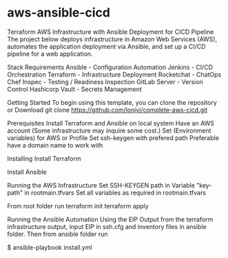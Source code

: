 # aws-ansible-cicd

Terraform AWS Infrastructure with Ansible Deployment for CICD Pipeline The project below deploys infrastructure in Amazon Web Services (AWS), automates the application deployment via Ansible, and set up a CI/CD pipeline for a web application.

Stack Requirements Ansible - Configuration Automation Jenkins - CI/CD Orchestration Terraform - Infrastructure Deployment Rocketchat - ChatOps Chef Inspec - Testing / Readiness Inspection GitLab Server - Version Control Hashicorp Vault - Secrets Management

Getting Started
To begin using this template, you can clone the repository or Download git clone https://github.com/loniyi/complete-aws-cicd.git

Prerequisites
Install Terraform and Ansible on local system Have an AWS account (Some infrastructure may inquire some cost.) Set (Environment variables) for AWS or Profile Set ssh-keygen with prefered path Preferable have a domain name to work with

Installing
Install Terraform

Install Ansible

Running the AWS Infrastructure
Set SSH-KEYGEN path in Variable "key-path" in rootmain.tfvars Set all variables as required in rootmain.tfvars

From root folder run terraform init terraform apply

Running the Ansible Automation
Using the EIP Output from the terraform infrastructure output, input EIP in ssh.cfg and inventory files in ansible folder. Then from ansible folder run

$ ansible-playbook install.yml
